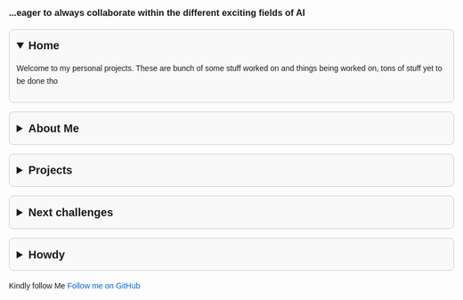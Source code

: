 
<html lang="en">
<head>
  <meta charset="UTF-8">
  <title>Your Name - Portfolio</title>
  <style>
    body {
      font-family: Arial, sans-serif;
      max-width: 800px;
      margin: 40px auto;
      padding: 0 20px;
      line-height: 1.6;
      background-color: #fdfdfd;
    }

    h1 {
      text-align: center;
      font-size: 2.5rem;
    }

    details {
      margin: 1rem 0;
      border: 1px solid #ccc;
      border-radius: 8px;
      padding: 0.8rem;
      background-color: #f9f9f9;
    }

    summary {
      font-weight: bold;
      font-size: 1.25rem;
      cursor: pointer;
    }

    summary::-webkit-details-marker {
      display: none;
    }

    details[open] summary::after {
      content: "▲";
      float: right;
    }

    summary::after {
      content: "▼";
      float: right;
    }

    a {
      color: #0366d6;
      text-decoration: none;
    }

    a:hover {
      text-decoration: underline;
    }
  </style>
</head>
<body>

  <h3>...eager to always collaborate within the different exciting fields of AI</h3>

  <details open>
    <summary>Home</summary>
    <p>Welcome to my personal projects. These are bunch of some stuff worked on and things being worked on, tons of stuff yet to be done tho</p>
  </details>

  <details>
    <summary>About Me</summary>
    <p>Hi, I'm Alison, and these are my github projects, my concentration are in Machine Learning, Reinforcement Learning, Deep Learning, NLP, Computer vision tasks, Data analysis and Cloud computing.</p>
  </details>

  <details>
    <summary>Projects</summary>
    <ul>
      <li><strong>2024 NYC Yellow Taxi Database</strong>: A data analysis and ML models case study addressing insights from the database. Over 20 Million NYC rides were used within Jan-June 2024. Based off the three different ML models, easily I can predict NYC total tax for Yellow taxi, I can predict if a driver will receive a tip or not and a passenger payment type.  <a href="https://github.com/Mach-A/NYC_taxi_dataset_2024dataset">GitHub</a></li>
      <img src="asset/ride.png" alt="Zones/ride table" style="max-width: 100%; height: auto;">    
      <li><strong>Movie Genre Classifier</strong>: An LSTM-based model and a BERT-model to classify genres from movie synopses, trained on 14,000 movies. While improved LSTM Model(embedded with GloVe words) achieved over 72% acc(this is averagely a low accuracy metric), BERT Model(pretrained) achieved an accuracy of 93% <a href="https://github.com/yourusername/movie-genre-classifier">GitHub</a></li>
      <img src="asset/imp_lstm.png" alt="Improved LSTM Accuracy" style="max-width: 100%; height: auto;"> 
      <img src="asset/bert_model.png" alt="Bert Model with F1 score and Accuracy" style="max-width: 100%; height: auto;"> 
      <img src="asset/bert_f1_acc.png" alt="Bert Model with only F1 score<<macro/micro" style="max-width: 100%; height: auto;"> 
      <li><strong>Implementing regression models using the classicial MNIST dataset</strong>: The regression models, binary logistic regression and multi-logistic regression models were implemented using no inbuilt functions/external libraries <a href="https://github.com/Mach-A/mlr_blr_svm_using_mnist_dataset">GitHub</a></li>
      <img src="asset/rbf_vary_gamma.png" alt="Radial Basis Function with varying Gamme value on the MNIST dataset" style="max-width: 100%; height: auto;"> 
    </ul>
  </details>

<details>
    <summary>Next challenges</summary>
    <p>Currently working and also in team collaboration within a couple of research AI fields in preventive healthcare, consumer tech, some bits of mobility and advanced transportation systems like traffic count and vehicle type classification, interesting stuff basically.</p>
  </details>

  <details>
    <summary>Howdy</summary>
    <p>gcolally@gmail.com</p>
  </details>

Kindly follow Me
[Follow me on GitHub](https://github.com/Mach-A)
    
